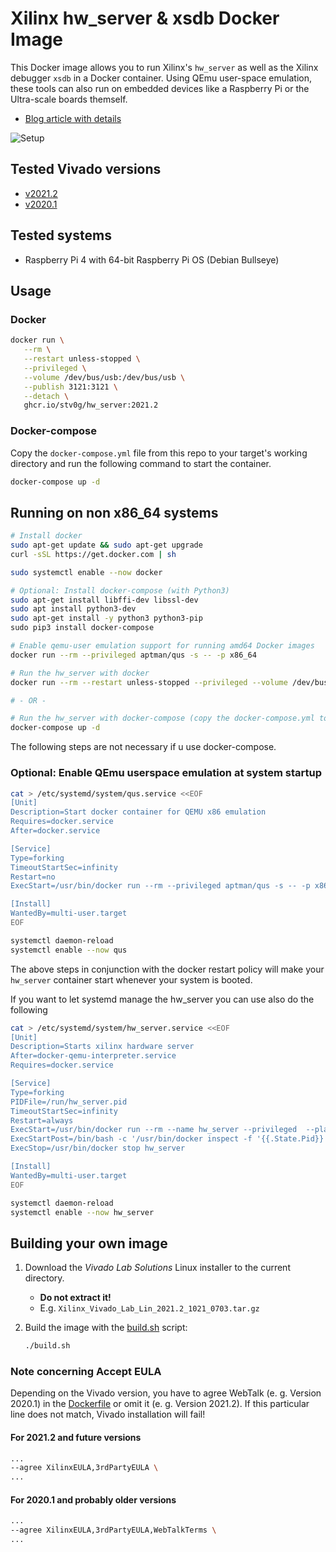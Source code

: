 # Xilinx hw_server & xsdb Docker Image

This Docker image allows you to run Xilinx's `hw_server` as well as the Xilinx debugger `xsdb` in a Docker container.
Using QEmu user-space emulation, these tools can also run on embedded devices like a Raspberry Pi or the Ultra-scale boards themself.

- [Blog article with details](https://noteblok.net/2022/02/23/running-a-xilinx-hw_server-as-docker-container/)

![Setup](./docs/setup.png)

## Tested Vivado versions

- [v2021.2](https://github.com/users/sstaehli/packages/container/hw_server/20585701?tag=2021.2)
- [v2020.1](https://github.com/users/sstaehli/packages/container/hw_server/20585725?tag=2020.1)

## Tested systems

- Raspberry Pi 4 with 64-bit Raspberry Pi OS (Debian Bullseye)

## Usage

### Docker

```bash
docker run \
   --rm \
   --restart unless-stopped \
   --privileged \
   --volume /dev/bus/usb:/dev/bus/usb \
   --publish 3121:3121 \
   --detach \
   ghcr.io/stv0g/hw_server:2021.2
```

### Docker-compose

Copy the `docker-compose.yml` file from this repo to your target's working directory and run the following command to start the container.

```bash
docker-compose up -d
```

## Running on non x86_64 systems

```bash
# Install docker
sudo apt-get update && sudo apt-get upgrade
curl -sSL https://get.docker.com | sh

sudo systemctl enable --now docker

# Optional: Install docker-compose (with Python3)
sudo apt-get install libffi-dev libssl-dev
sudo apt install python3-dev
sudo apt-get install -y python3 python3-pip
‍sudo pip3 install docker-compose

# Enable qemu-user emulation support for running amd64 Docker images
docker run --rm --privileged aptman/qus -s -- -p x86_64

# Run the hw_server with docker
docker run --rm --restart unless-stopped --privileged --volume /dev/bus/usb:/dev/bus/usb --publish 3121:3121 --detach ghcr.io/sst/hw_server:2021.2

# - OR -

# Run the hw_server with docker-compose (copy the docker-compose.yml to your working dir first)
docker-compose up -d
```

The following steps are not necessary if u use docker-compose.

### Optional: Enable QEmu userspace emulation at system startup

```bash
cat > /etc/systemd/system/qus.service <<EOF
[Unit]
Description=Start docker container for QEMU x86 emulation
Requires=docker.service
After=docker.service

[Service]
Type=forking
TimeoutStartSec=infinity
Restart=no
ExecStart=/usr/bin/docker run --rm --privileged aptman/qus -s -- -p x86_64

[Install]
WantedBy=multi-user.target
EOF

systemctl daemon-reload
systemctl enable --now qus
```

The above steps in conjunction with the docker restart policy will make your `hw_server` container start whenever your system is booted.

If you want to let systemd manage the hw_server you can use also do the following

```bash
cat > /etc/systemd/system/hw_server.service <<EOF
[Unit]
Description=Starts xilinx hardware server
After=docker-qemu-interpreter.service
Requires=docker.service

[Service]
Type=forking
PIDFile=/run/hw_server.pid
TimeoutStartSec=infinity
Restart=always
ExecStart=/usr/bin/docker run --rm --name hw_server --privileged  --platform linux/amd64 --volume /dev/bus/usb:/dev/bus/usb --publish 3121:3121 --detach ghcr.io/stv0g/hw_server:v2021.2
ExecStartPost=/bin/bash -c '/usr/bin/docker inspect -f '{{.State.Pid}}' hw_server | tee /run/hw_server.pid'
ExecStop=/usr/bin/docker stop hw_server

[Install]
WantedBy=multi-user.target
EOF

systemctl daemon-reload
systemctl enable --now hw_server
```

## Building your own image

1. Download the _Vivado Lab Solutions_ Linux installer to the current directory.
   - **Do not extract it!**
   - E.g. `Xilinx_Vivado_Lab_Lin_2021.2_1021_0703.tar.gz`
2. Build the image with the [build.sh](build.sh) script:

   ```bash
   ./build.sh
   ```

### Note concerning Accept EULA

Depending on the Vivado version, you have to agree WebTalk (e. g. Version 2020.1) in the [Dockerfile](Dockerfile) or omit it (e. g. Version 2021.2). If this particular line does not match, Vivado installation will fail!

#### For 2021.2 and future versions

```bash
...
--agree XilinxEULA,3rdPartyEULA \
...
```

#### For 2020.1 and probably older versions

```bash
...
--agree XilinxEULA,3rdPartyEULA,WebTalkTerms \
...
```
